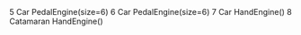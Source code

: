 <Vehicle>
    <VIN>5</VIN>
    <Type>Car</Type>
    <Engine>
        <Type>PedalEngine(size=6)</Type>
    </Engine>
</Vehicle>
<Vehicle>
    <VIN>6</VIN>
    <Type>Car</Type>
    <Engine>
        <Type>PedalEngine(size=6)</Type>
    </Engine>
</Vehicle>
<Vehicle>
    <VIN>7</VIN>
    <Type>Car</Type>
    <Engine>
        <Type>HandEngine()</Type>
    </Engine>
</Vehicle>
<Vehicle>
    <VIN>8</VIN>
    <Type>Catamaran</Type>
    <Engine>
        <Type>HandEngine()</Type>
    </Engine>
</Vehicle>

